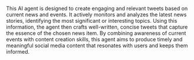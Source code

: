 <a name="description"></a>

This AI agent is designed to create engaging and relevant tweets based on current news and events. It actively monitors and analyzes the latest news stories, identifying the most significant or interesting topics. Using this information, the agent then crafts well-written, concise tweets that capture the essence of the chosen news item. By combining awareness of current events with content creation skills, this agent aims to produce timely and meaningful social media content that resonates with users and keeps them informed.